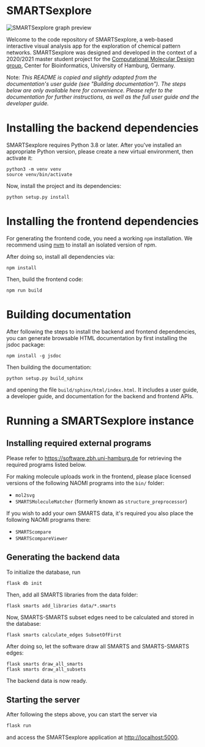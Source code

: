 # SMARTSexplore

![SMARTSexplore graph preview](https://user-images.githubusercontent.com/669103/112528427-6bf05e80-8da4-11eb-9dfc-e03f7db73664.png "SMARTSexplore graph preview")

Welcome to the code repository of SMARTSexplore, a web-based
interactive visual analysis app for the exploration of chemical
pattern networks. SMARTSexplore was designed and developed in the
context of a 2020/2021 master student project for the [Computational
Molecular Design
group](https://www.zbh.uni-hamburg.de/en/forschung/amd.html), Center
for Bioinformatics, University of Hamburg, Germany.

Note: *This README is copied and slightly adapted from the
documentation's user guide (see "Building documentation"). The steps
below are only available here for convenience.  Please refer to the
documentation for further instructions, as well as the full user guide
and the developer guide.*


# Installing the backend dependencies

SMARTSexplore requires Python 3.8 or later. After you've installed an
appropriate Python version, please create a new virtual environment,
then activate it:

```
python3 -m venv venv
source venv/bin/activate
```

Now, install the project and its dependencies:

```
python setup.py install
```


# Installing the frontend dependencies

For generating the frontend code, you need a working `npm`
installation.  We recommend using
[nvm](https://github.com/nvm-sh/nvm#install--update-script) to install
an isolated version of npm.

After doing so, install all dependencies via:

```
npm install
```

Then, build the frontend code:

```
npm run build
```


# Building documentation

After following the steps to install the backend and frontend
dependencies, you can generate browsable HTML documentation by first
installing the jsdoc package:

```
npm install -g jsdoc
```

Then building the documentation:

```
python setup.py build_sphinx
```

and opening the file `build/sphinx/html/index.html`. It includes a
user guide, a developer guide, and documentation for the backend and
frontend APIs.



# Running a SMARTSexplore instance

## Installing required external programs

Please refer to https://software.zbh.uni-hamburg.de for retrieving the
required programs listed below.

For making molecule uploads work in the frontend, please place
licensed versions of the following NAOMI programs into the `bin/`
folder:

* `mol2svg`
* `SMARTSMoleculeMatcher` (formerly known as `structure_preprocessor`)

If you wish to add your own SMARTS data, it's required you also place
the following NAOMI programs there:

* `SMARTScompare`
* `SMARTScompareViewer`


## Generating the backend data

To initialize the database, run

```
flask db init
```

Then, add all SMARTS libraries from the data folder:

```
flask smarts add_libraries data/*.smarts
```

Now, SMARTS-SMARTS subset edges need to be calculated and stored in the database:

```
flask smarts calculate_edges SubsetOfFirst
```

After doing so, let the software draw all SMARTS and SMARTS-SMARTS edges:

```
flask smarts draw_all_smarts
flask smarts draw_all_subsets
```

The backend data is now ready.


## Starting the server

After following the steps above, you can start the server via

```bash
flask run
```

and access the SMARTSexplore application at <http://localhost:5000>.
